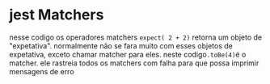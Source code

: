 # jest Matchers

nesse codigo os operadores matchers ``` expect( 2 + 2) ``` retorna um objeto de
"expetativa". normalmente não se fara muito com esses objetos de expetativa,
exceto chamar matcher para eles. neste codigo``` .toBe(4) ```é o matcher. ele rastreia todos os matchers com falha para que possa imprimir mensagens de erro
